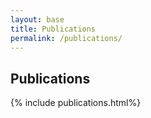```yaml
---
layout: base
title: Publications
permalink: /publications/
---
```

<h2>Publications</h2>
{% include publications.html%}
